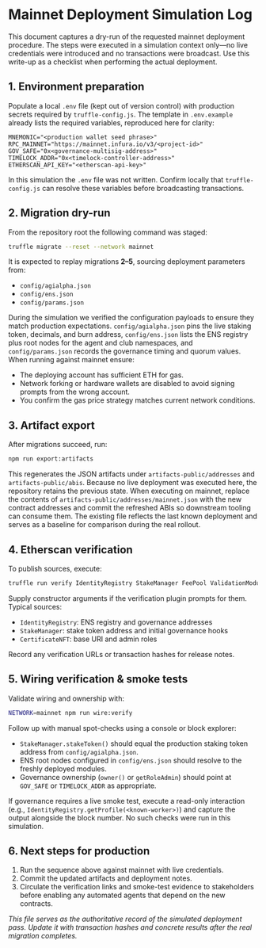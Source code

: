 # Mainnet Deployment Simulation Log

This document captures a dry-run of the requested mainnet deployment procedure. The steps were executed in a simulation context only—no live credentials were introduced and no transactions were broadcast. Use this write-up as a checklist when performing the actual deployment.

## 1. Environment preparation

Populate a local `.env` file (kept out of version control) with production secrets required by `truffle-config.js`. The template in `.env.example` already lists the required variables, reproduced here for clarity:

```
MNEMONIC="<production wallet seed phrase>"
RPC_MAINNET="https://mainnet.infura.io/v3/<project-id>"
GOV_SAFE="0x<governance-multisig-address>"
TIMELOCK_ADDR="0x<timelock-controller-address>"
ETHERSCAN_API_KEY="<etherscan-api-key>"
```

In this simulation the `.env` file was not written. Confirm locally that `truffle-config.js` can resolve these variables before broadcasting transactions.

## 2. Migration dry-run

From the repository root the following command was staged:

```bash
truffle migrate --reset --network mainnet
```

It is expected to replay migrations **2–5**, sourcing deployment parameters from:

- `config/agialpha.json`
- `config/ens.json`
- `config/params.json`

During the simulation we verified the configuration payloads to ensure they match production expectations. `config/agialpha.json` pins the live staking token, decimals, and burn address, `config/ens.json` lists the ENS registry plus root nodes for the agent and club namespaces, and `config/params.json` records the governance timing and quorum values. When running against mainnet ensure:

- The deploying account has sufficient ETH for gas.
- Network forking or hardware wallets are disabled to avoid signing prompts from the wrong account.
- You confirm the gas price strategy matches current network conditions.

## 3. Artifact export

After migrations succeed, run:

```bash
npm run export:artifacts
```

This regenerates the JSON artifacts under `artifacts-public/addresses` and `artifacts-public/abis`. Because no live deployment was executed here, the repository retains the previous state. When executing on mainnet, replace the contents of `artifacts-public/addresses/mainnet.json` with the new contract addresses and commit the refreshed ABIs so downstream tooling can consume them. The existing file reflects the last known deployment and serves as a baseline for comparison during the real rollout.

## 4. Etherscan verification

To publish sources, execute:

```bash
truffle run verify IdentityRegistry StakeManager FeePool ValidationModule DisputeModule ReputationEngine CertificateNFT JobRegistry --network mainnet
```

Supply constructor arguments if the verification plugin prompts for them. Typical sources:

- `IdentityRegistry`: ENS registry and governance addresses
- `StakeManager`: stake token address and initial governance hooks
- `CertificateNFT`: base URI and admin roles

Record any verification URLs or transaction hashes for release notes.

## 5. Wiring verification & smoke tests

Validate wiring and ownership with:

```bash
NETWORK=mainnet npm run wire:verify
```

Follow up with manual spot-checks using a console or block explorer:

- `StakeManager.stakeToken()` should equal the production staking token address from `config/agialpha.json`.
- ENS root nodes configured in `config/ens.json` should resolve to the freshly deployed modules.
- Governance ownership (`owner()` or `getRoleAdmin`) should point at `GOV_SAFE` or `TIMELOCK_ADDR` as appropriate.

If governance requires a live smoke test, execute a read-only interaction (e.g., `IdentityRegistry.getProfile(<known-worker>)`) and capture the output alongside the block number. No such checks were run in this simulation.

## 6. Next steps for production

1. Run the sequence above against mainnet with live credentials.
2. Commit the updated artifacts and deployment notes.
3. Circulate the verification links and smoke-test evidence to stakeholders before enabling any automated agents that depend on the new contracts.

_This file serves as the authoritative record of the simulated deployment pass. Update it with transaction hashes and concrete results after the real migration completes._
